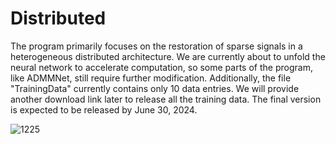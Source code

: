 # Distributed
The program primarily focuses on the restoration of sparse signals in a heterogeneous distributed architecture. We are currently about to unfold the neural network to accelerate computation, so some parts of the program, like ADMMNet, still require further modification. Additionally, the file "TrainingData" currently contains only 10 data entries. We will provide another download link later to release all the training data. The final version is expected to be released by June 30, 2024.

![1225](https://github.com/HongZhiQiu/Distributed/assets/154419762/10119311-0c15-42c0-8e10-05e0e69afe1e)
